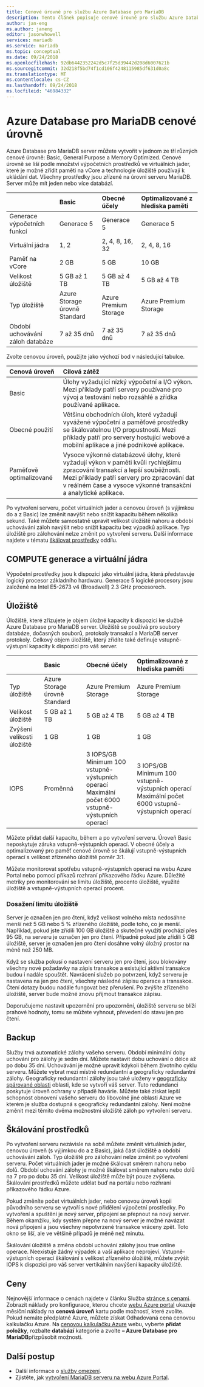```yaml
---
title: Cenové úrovně pro službu Azure Database pro MariaDB
description: Tento článek popisuje cenové úrovně pro službu Azure Database pro MariaDB.
author: jan-eng
ms.author: janeng
editor: jasonwhowell
services: mariadb
ms.service: mariadb
ms.topic: conceptual
ms.date: 09/24/2018
ms.openlocfilehash: 92db6442352242d5c7f25d39442d208d6007621b
ms.sourcegitcommit: 32d218f5bd74f1cd106f4248115985df631d0a8c
ms.translationtype: MT
ms.contentlocale: cs-CZ
ms.lasthandoff: 09/24/2018
ms.locfileid: "46984332"
---
```

# <a name="azure-database-for-mariadb-pricing-tiers"></a>Azure Database pro MariaDB cenové úrovně

Azure Database pro MariaDB server můžete vytvořit v jednom ze tří různých cenové úrovně: Basic, General Purpose a Memory Optimized. Cenové úrovně se liší podle množství výpočetních prostředků ve virtuálních jader, které je možné zřídit paměti na vCore a technologie úložiště používají k ukládání dat. Všechny prostředky jsou zřízené na úrovni serveru MariaDB. Server může mít jeden nebo více databází.

|    | **Basic** | **Obecné účely** | **Optimalizované z hlediska paměti** |
|:---|:----------|:--------------------|:---------------------|
| Generace výpočetních funkcí | <!--Gen 4,--> Generace 5 |<!--Gen 4,-->Generace 5 |<!--Gen 4,--> Generace 5 |
| Virtuální jádra | 1, 2 | 2, 4, 8, 16, 32 |2, 4, 8, 16 |
| Paměť na vCore | 2 GB | 5 GB | 10 GB |
| Velikost úložiště | 5 GB až 1 TB | 5 GB až 4 TB | 5 GB až 4 TB |
| Typ úložiště | Azure Storage úrovně Standard | Azure Premium Storage | Azure Premium Storage |
| Období uchovávání záloh databáze | 7 až 35 dnů | 7 až 35 dnů | 7 až 35 dnů |

Zvolte cenovou úroveň, použijte jako výchozí bod v následující tabulce.

| Cenová úroveň | Cílová zátěž |
|:-------------|:-----------------|
| Basic | Úlohy vyžadující nízký výpočetní a I/O výkon. Mezi příklady patří servery používané pro vývoj a testování nebo rozsáhlé a zřídka používané aplikace. |
| Obecné použití | Většinu obchodních úloh, které vyžadují vyvážené výpočetní a paměťové prostředky se škálovatelnou I/O propustností. Mezi příklady patří pro servery hostující webové a mobilní aplikace a jiné podnikové aplikace.|
| Paměťově optimalizované | Vysoce výkonné databázové úlohy, které vyžadují výkon v paměti kvůli rychlejšímu zpracování transakcí a lepší souběžnosti. Mezi příklady patří servery pro zpracování dat v reálném čase a vysoce výkonné transakční a analytické aplikace.|

Po vytvoření serveru, počet virtuálních jader a cenovou úroveň (s výjimkou do a z Basic) lze změnit navýšit nebo snížit kapacitu během několika sekund. Také můžete samostatně upravit velikost úložiště nahoru a období uchovávání záloh navýšit nebo snížit kapacitu bez výpadků aplikace. Typ úložiště pro zálohování nelze změnit po vytvoření serveru. Další informace najdete v tématu [škálovat prostředky](#scale-resources) oddílu.

## <a name="compute-generations-and-vcores"></a>COMPUTE generace a virtuální jádra

Výpočetní prostředky jsou k dispozici jako virtuální jádra, která představuje logický procesor základního hardwaru.<!--Currently, you can choose from two compute generations, Gen 4 and Gen 5. Gen 4 logical CPUs are based on Intel E5-2673 v3 (Haswell) 2.4-GHz processors.--> Generace 5 logické procesory jsou založené na Intel E5-2673 v4 (Broadwell) 2.3 GHz procesorech.

<!--
| **Azure region** | **Gen 5** |
|:---|:----------:|:--------------------:|
| Central US | X | X |
| East US | X | X |
| East US 2 | X | X |
| North Central US | X | X |
| South Central US | X | X |
| West US | X | X |
| West US 2 |  | X |
| Canada Central | X | X |
| Canada East | X | X |
| Brazil South | X | X |
| North Europe | X | X |
| West Europe |  | X |
| France Central |  | X |
| UK West |  | X |
| UK South |  | X |
| East Asia | X | X |
| Southeast Asia | X | X |
| Australia East |  | X |
| Australia Central |  | X |
| Australia Central 2 |  | X |
| Australia Southeast |  | X |
| Central India | X | X |
| West India | X | X |
| South India |  | X |
| Japan East | X | X |
| Japan West | X | X |
| Korea Central |  | X |
| Korea South |  | X |
-->

## <a name="storage"></a>Úložiště

Úložiště, které zřizujete je objem úložné kapacity k dispozici ke službě Azure Database pro MariaDB server. Úložiště se používá pro soubory databáze, dočasných souborů, protokoly transakcí a MariaDB server protokoly. Celkový objem úložiště, který zřídíte také definuje vstupně-výstupní kapacity k dispozici pro váš server.

|    | **Basic** | **Obecné účely** | **Optimalizované z hlediska paměti** |
|:---|:----------|:--------------------|:---------------------|
| Typ úložiště | Azure Storage úrovně Standard | Azure Premium Storage | Azure Premium Storage |
| Velikost úložiště | 5 GB až 1 TB | 5 GB až 4 TB | 5 GB až 4 TB |
| Zvýšení velikosti úložiště | 1 GB | 1 GB | 1 GB |
| IOPS | Proměnná |3 IOPS/GB<br/>Minimum 100 vstupně-výstupních operací<br/>Maximální počet 6000 vstupně-výstupních operací | 3 IOPS/GB<br/>Minimum 100 vstupně-výstupních operací<br/>Maximální počet 6000 vstupně-výstupních operací |

Můžete přidat další kapacitu, během a po vytvoření serveru. Úroveň Basic neposkytuje záruka vstupně-výstupních operací. V obecné účely a optimalizovaný pro paměť cenové úrovně se škálují vstupně-výstupních operací s velikost zřízeného úložiště poměr 3:1.

Můžete monitorovat spotřebu vstupně-výstupních operací na webu Azure Portal nebo pomocí příkazů rozhraní příkazového řádku Azure. Důležité metriky pro monitorování se limitu úložiště, procento úložiště, využité úložiště a vstupně-výstupních operací procent.
<!--[storage limit, storage percentage, storage used, and IO percent](concepts-monitoring.md)-->

### <a name="reaching-the-storage-limit"></a>Dosažení limitu úložiště

Server je označen jen pro čtení, když velikost volného místa nedosáhne menší než 5 GB nebo 5 % zřízeného úložiště, podle toho, co je menší. Například, pokud jste zřídili 100 GB úložiště a skutečné využití prochází přes 95 GB, na serveru je označen jen pro čtení. Případně pokud jste zřídili 5 GB úložiště, server je označen jen pro čtení dosáhne volný úložný prostor na méně než 250 MB.  

Když se služba pokusí o nastavení serveru jen pro čtení, jsou blokovány všechny nové požadavky na zápis transakce a existující aktivní transakce budou i nadále spouštět. Navrácení služeb po potvrzení, když serveru je nastavena na jen pro čtení, všechny následné zápisu operace a transakce. Čtení dotazy budou nadále fungovat bez přerušení. Po zvýšíte zřízeného úložiště, server bude možné znovu přijmout transakce zápisu.

Doporučujeme nastavit upozornění pro upozornění, úložiště serveru se blíží prahové hodnoty, tomu se můžete vyhnout, převedení do stavu jen pro čtení. <!--For more information, see the documentation on [how to set up an alert](howto-alert-on-metric.md).-->

## <a name="backup"></a>Backup

Služby trvá automatické zálohy vašeho serveru. Období minimální doby uchování pro zálohy je sedm dní. Můžete nastavit dobu uchování o délce až po dobu 35 dní. Uchovávání je možné upravit kdykoli během životního cyklu serveru. Můžete vybrat mezi místně redundantní a geograficky redundantní zálohy. Geograficky redundantní zálohy jsou také uloženy v [geograficky spárované oblasti](https://docs.microsoft.com/azure/best-practices-availability-paired-regions) oblasti, kde se vytvoří váš server. Tuto redundanci poskytuje úroveň ochrany v případě havárie. Můžete také získat lepší schopnost obnovení vašeho serveru do libovolné jiné oblasti Azure ve kterém je služba dostupná s geograficky redundantní zálohy. Není možné změnit mezi těmito dvěma možnostmi úložiště záloh po vytvoření serveru.

## <a name="scale-resources"></a>Škálování prostředků

Po vytvoření serveru nezávisle na sobě můžete změnit virtuálních jader, <!--the hardware generation,--> cenovou úroveň (s výjimkou do a z Basic), jaká část úložiště a období uchovávání záloh. Typ úložiště pro zálohování nelze změnit po vytvoření serveru. Počet virtuálních jader je možné škálovat směrem nahoru nebo dolů. Období uchování zálohy je možné škálovat směrem nahoru nebo dolů na 7 pro po dobu 35 dní. Velikost úložiště může být pouze zvýšena. Škálování prostředků můžete udělat buď na portálu nebo rozhraní příkazového řádku Azure. <!--For an example of scaling by using Azure CLI, see [Monitor and scale an Azure Database for MariaDB server by using Azure CLI](scripts/sample-scale-server.md).-->

Pokud změníte počet virtuálních jader, <!--the hardware generation,--> nebo cenovou úroveň kopii původního serveru se vytvoří s nové přidělení výpočetní prostředky. Po vytvoření a spuštění je nový server, připojení se přepnout na nový server. Během okamžiku, kdy systém přepne na nový server je možné navázat nová připojení a jsou všechny nepotvrzené transakce vráceny zpět. Toto okno se liší, ale ve většině případů je méně než minutu.

Škálování úložiště a změna období uchování zálohy jsou true online operace. Neexistuje žádný výpadek a vaší aplikace neprojeví. Vstupně-výstupních operací škálování s velikost zřízeného úložiště, můžete zvýšit IOPS k dispozici pro váš server vertikálním navýšení kapacity úložiště.

## <a name="pricing"></a>Ceny

Nejnovější informace o cenách najdete v článku Služba [stránce s cenami](https://azure.microsoft.com/pricing/details/mariadb/). Zobrazit náklady pro konfigurace, kterou chcete [webu Azure portal](https://portal.azure.com/#create/Microsoft.MariaDBServer) ukazuje měsíční náklady na **cenová úroveň** kartu podle možností, které zvolíte. Pokud nemáte předplatné Azure, můžete získat Odhadovaná cena cenovou kalkulačku Azure. Na [cenovou kalkulačku Azure](https://azure.microsoft.com/pricing/calculator/) webu, vyberte **přidat položky**, rozbalte **databází** kategorie a zvolte **– Azure Database pro MariaDB**přizpůsobit možnosti.

## <a name="next-steps"></a>Další postup
- Další informace o [služby omezení](concepts-limits.md).
- Zjistěte, jak [vytvoření MariaDB serveru na webu Azure Portal](quickstart-create-mariadb-server-database-using-azure-portal.md).

<!--
- Learn how to [monitor and scale an Azure Database for MariaDB server by using Azure CLI](scripts/sample-scale-server.md).-->